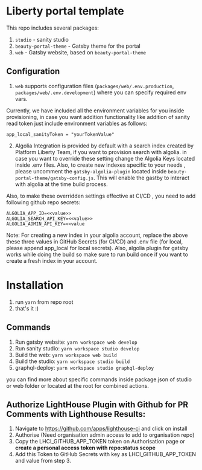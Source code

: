 # Liberty portal template

This repo includes several packages:
1. `studio` - sanity studio
2. `beauty-portal-theme` - Gatsby theme for the portal
3. `web` - Gatsby website, based on `beauty-portal-theme`

## Configuration

1. `web` supports configuration files (`packages/web/.env.production`, `packages/web/.env.development`) where you can specify required env vars.

Currently, we have included all the environment variables for you inside provisioning, in case you want addition functionality like addition of sanity read token just include environment variables as follows: 

````
app_local_sanityToken = "yourTokenValue"

````

2. Algolia Integration is provided by default with a search index created by Platform Liberty Team, if you want to provision search with algolia. in case you want to override these setting change the Algolia Keys located inside .env files. Also, to create new indexes specific to your needs , please uncomment the `gatsby-algolia-plugin` located inside `beauty-portal-theme/gatsby-config.js`. This will enable the gastby to interact with algolia at the time build process. 

Also, to make these overridden settings effective at CI/CD , you need to add following github repo secrets:

````
ALGOLIA_APP_ID=<<value>>
ALGOLIA_SEARCH_API_KEY=<<value>>
ALGOLIA_ADMIN_API_KEY=<<value

````
Note: For creating a new index in your algolia account, replace the above these three values in GitHub Secrets (for CI/CD) and .env file (for local, please append app_local for local secrets). Also, algolia plugin for gatsby works while doing the build so make sure to run build once if you want to create a fresh index in your account.
# Installation

1. run `yarn` from repo root
2. that's it :)

## Commands

1. Run gatsby website: `yarn workspace web develop`
2. Run sanity studio: `yarn workspace studio develop`
3. Build the web: `yarn workspace web build`
4. Build the studio: `yarn workspace studio build`
5. graphql-deploy: `yarn workspace studio graphql-deploy`

you can find more about specific commands inside package.json of studio or web folder or located at the root for combined actions.

## Authorize LightHouse Plugin with Github for PR Comments with Lighthouse Results:
1. Navigate to https://github.com/apps/lighthouse-ci and click on install 
2. Authorise (Need organisation admin access to add to organisation repo)
3. Copy the LHCI_GITHUB_APP_TOKEN token on Authorisation page or **create a personal access token with repo:status scope**
4. Add this Token to GitHub Secrets with key as LHCI_GITHUB_APP_TOKEN and value from step 3.
